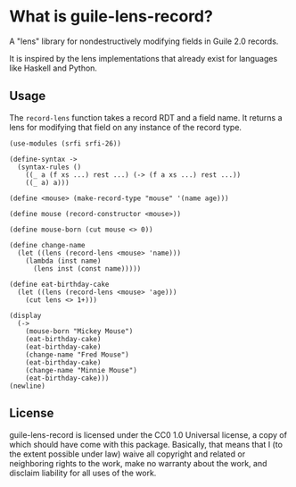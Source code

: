 # What is guile-lens-record?
A "lens" library for nondestructively modifying fields in Guile 2.0 records.

It is inspired by the lens implementations that already exist for languages like Haskell and Python.

## Usage
The `record-lens` function takes a record RDT and a field name.  It returns a lens for modifying that field on any instance of the record type.

    (use-modules (srfi srfi-26))

    (define-syntax ->
      (syntax-rules ()
        ((_ a (f xs ...) rest ...) (-> (f a xs ...) rest ...))
        ((_ a) a)))

    (define <mouse> (make-record-type "mouse" '(name age)))

    (define mouse (record-constructor <mouse>))

    (define mouse-born (cut mouse <> 0))

    (define change-name
      (let ((lens (record-lens <mouse> 'name)))
        (lambda (inst name)
          (lens inst (const name)))))

    (define eat-birthday-cake
      (let ((lens (record-lens <mouse> 'age)))
        (cut lens <> 1+)))

    (display
      (->
        (mouse-born "Mickey Mouse")
        (eat-birthday-cake)
        (eat-birthday-cake)
        (change-name "Fred Mouse")
        (eat-birthday-cake)
        (change-name "Minnie Mouse")
        (eat-birthday-cake)))
    (newline)

## License
guile-lens-record is licensed under the CC0 1.0 Universal license, a copy of which should have come with this package. Basically, that means that I (to the extent possible under law) waive all copyright and related or neighboring rights to the work, make no warranty about the work, and disclaim liability for all uses of the work.
